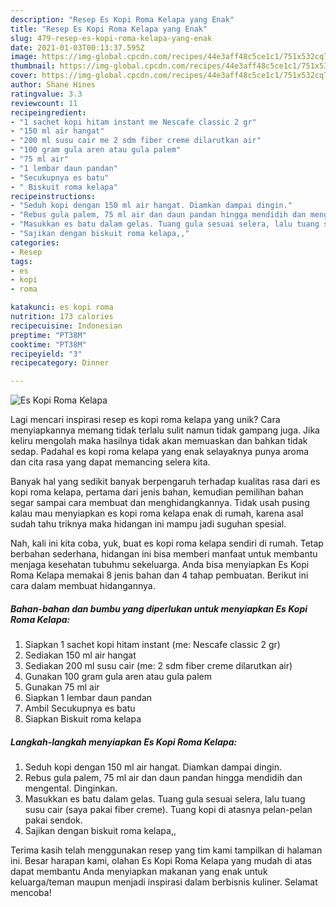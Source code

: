 ```yaml
---
description: "Resep Es Kopi Roma Kelapa yang Enak"
title: "Resep Es Kopi Roma Kelapa yang Enak"
slug: 479-resep-es-kopi-roma-kelapa-yang-enak
date: 2021-01-03T00:13:37.595Z
image: https://img-global.cpcdn.com/recipes/44e3aff48c5ce1c1/751x532cq70/es-kopi-roma-kelapa-foto-resep-utama.jpg
thumbnail: https://img-global.cpcdn.com/recipes/44e3aff48c5ce1c1/751x532cq70/es-kopi-roma-kelapa-foto-resep-utama.jpg
cover: https://img-global.cpcdn.com/recipes/44e3aff48c5ce1c1/751x532cq70/es-kopi-roma-kelapa-foto-resep-utama.jpg
author: Shane Hines
ratingvalue: 3.3
reviewcount: 11
recipeingredient:
- "1 sachet kopi hitam instant me Nescafe classic 2 gr"
- "150 ml air hangat"
- "200 ml susu cair me 2 sdm fiber creme dilarutkan air"
- "100 gram gula aren atau gula palem"
- "75 ml air"
- "1 lembar daun pandan"
- "Secukupnya es batu"
- " Biskuit roma kelapa"
recipeinstructions:
- "Seduh kopi dengan 150 ml air hangat. Diamkan dampai dingin."
- "Rebus gula palem, 75 ml air dan daun pandan hingga mendidih dan mengental. Dinginkan."
- "Masukkan es batu dalam gelas. Tuang gula sesuai selera, lalu tuang susu cair (saya pakai fiber creme). Tuang kopi di atasnya pelan-pelan pakai sendok."
- "Sajikan dengan biskuit roma kelapa,,"
categories:
- Resep
tags:
- es
- kopi
- roma

katakunci: es kopi roma 
nutrition: 173 calories
recipecuisine: Indonesian
preptime: "PT38M"
cooktime: "PT38M"
recipeyield: "3"
recipecategory: Dinner

---
```



![Es Kopi Roma Kelapa](https://img-global.cpcdn.com/recipes/44e3aff48c5ce1c1/751x532cq70/es-kopi-roma-kelapa-foto-resep-utama.jpg)

Lagi mencari inspirasi resep es kopi roma kelapa yang unik? Cara menyiapkannya memang tidak terlalu sulit namun tidak gampang juga. Jika keliru mengolah maka hasilnya tidak akan memuaskan dan bahkan tidak sedap. Padahal es kopi roma kelapa yang enak selayaknya punya aroma dan cita rasa yang dapat memancing selera kita.



Banyak hal yang sedikit banyak berpengaruh terhadap kualitas rasa dari es kopi roma kelapa, pertama dari jenis bahan, kemudian pemilihan bahan segar sampai cara membuat dan menghidangkannya. Tidak usah pusing kalau mau menyiapkan es kopi roma kelapa enak di rumah, karena asal sudah tahu triknya maka hidangan ini mampu jadi suguhan spesial.


Nah, kali ini kita coba, yuk, buat es kopi roma kelapa sendiri di rumah. Tetap berbahan sederhana, hidangan ini bisa memberi manfaat untuk membantu menjaga kesehatan tubuhmu sekeluarga. Anda bisa menyiapkan Es Kopi Roma Kelapa memakai 8 jenis bahan dan 4 tahap pembuatan. Berikut ini cara dalam membuat hidangannya.

<!--inarticleads1-->

##### Bahan-bahan dan bumbu yang diperlukan untuk menyiapkan Es Kopi Roma Kelapa:

1. Siapkan 1 sachet kopi hitam instant (me: Nescafe classic 2 gr)
1. Sediakan 150 ml air hangat
1. Sediakan 200 ml susu cair (me: 2 sdm fiber creme dilarutkan air)
1. Gunakan 100 gram gula aren atau gula palem
1. Gunakan 75 ml air
1. Siapkan 1 lembar daun pandan
1. Ambil Secukupnya es batu
1. Siapkan  Biskuit roma kelapa




<!--inarticleads2-->

##### Langkah-langkah menyiapkan Es Kopi Roma Kelapa:

1. Seduh kopi dengan 150 ml air hangat. Diamkan dampai dingin.
1. Rebus gula palem, 75 ml air dan daun pandan hingga mendidih dan mengental. Dinginkan.
1. Masukkan es batu dalam gelas. Tuang gula sesuai selera, lalu tuang susu cair (saya pakai fiber creme). Tuang kopi di atasnya pelan-pelan pakai sendok.
1. Sajikan dengan biskuit roma kelapa,,




Terima kasih telah menggunakan resep yang tim kami tampilkan di halaman ini. Besar harapan kami, olahan Es Kopi Roma Kelapa yang mudah di atas dapat membantu Anda menyiapkan makanan yang enak untuk keluarga/teman maupun menjadi inspirasi dalam berbisnis kuliner. Selamat mencoba!
